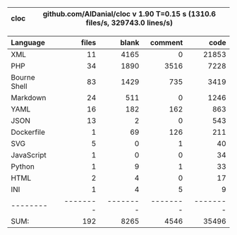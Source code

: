 
cloc|github.com/AlDanial/cloc v 1.90  T=0.15 s (1310.6 files/s, 329743.0 lines/s)
--- | ---

Language|files|blank|comment|code
:-------|-------:|-------:|-------:|-------:
XML|11|4165|0|21853
PHP|34|1890|3516|7228
Bourne Shell|83|1429|735|3419
Markdown|24|511|0|1246
YAML|16|182|162|863
JSON|13|2|0|543
Dockerfile|1|69|126|211
SVG|5|0|1|40
JavaScript|1|0|0|34
Python|1|9|1|33
HTML|2|4|0|17
INI|1|4|5|9
--------|--------|--------|--------|--------
SUM:|192|8265|4546|35496
